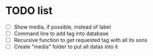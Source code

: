 # TODO list

- [ ] Show media, if possible, instead of label
- [ ] Command line to add tag into database
- [ ] Recursive function to get requested tag with all its sons
- [ ] Create "media" folder to put all datas into it
